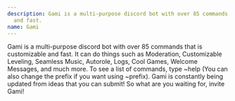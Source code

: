 ```yaml
---
description: Gami is a multi-purpose discord bot with over 85 commands that is customizable
  and fast.
name: Gami
---
```


Gami is a multi-purpose discord bot with over 85 commands that is customizable and fast. It can do things such as Moderation, Customizable Leveling, Seamless Music, Autorole, Logs, Cool Games, Welcome Messages, and much more. To see a list of commands, type ~help (You can also change the prefix if you want using ~prefix). Gami is constantly being updated from ideas that you can submit! So what are you waiting for, invite Gami!

